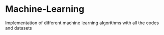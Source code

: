 # Machine-Learning
Implementation of different machine learning algorithms with all the codes and datasets
